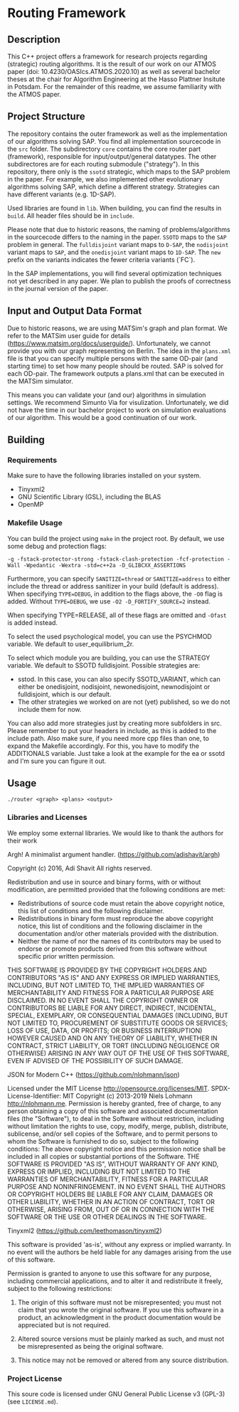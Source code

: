 # Routing Framework
## Description
This C++ project offers a framework for research projects regarding (strategic)
routing algorithms. It is the result of our work on our ATMOS paper (doi:
10.4230/OASIcs.ATMOS.2020.10) as well as several bachelor theses at the chair
for Algorithm Engineering at the Hasso Plattner Insitute in Potsdam. For the
remainder of this readme, we assume familiarity with the ATMOS paper.

## Project Structure

The repository contains the outer framework as well as the implementation of our
algorithms solving SAP. You find all implementation sourcecode in the `src`
folder. The subdirectory `core` contains the core router part
(framework), responsible for input/output/general datatypes. The other
subdirectores are for each routing submodule ("strategy"). In this repository,
there only is the `ssotd` strategic, which maps to the SAP problem in the paper.
For example, we also implemented other evolutionary algorithms solving SAP,
which define a different strategy. Strategies can have different variants (e.g.
1D-SAP).

Used libraries are found in `lib`. When building, you can find the results in
`build`. All header files should be in `include`.

Please note that due to historic reasons, the naming of problems/algorithms in
the sourcecode differs to the naming in the paper. `SSOTD` maps to the `SAP`
problem in general. The `fulldisjoint` variant maps to `D-SAP`, the `nodisjoint`
variant maps to `SAP`, and the `onedisjoint` variant maps to `1D-SAP`. The `new`
prefix on the variants indicates the fewer criteria variants (´FC`).

In the SAP implementations, you will find several optimization techniques not
yet described in any paper. We plan to publish the proofs of correctness in the
journal version of the paper.

## Input and Output Data Format
Due to historic reasons, we are using MATSim's graph and plan format. We refer
to the MATSim user guide for details (https://www.matsim.org/docs/userguide/).
Unfortunately, we cannot provide you with our graph representing on Berlin. The
idea in the `plans.xml` file is that you can specify multiple persons with the
same OD-pair (and starting time) to set how many people should be routed. SAP is
solved for each OD-pair. The framework outputs a plans.xml that can be executed
in the MATSim simulator.

This means you can validate your (and our) algorithms in simulation settings. We
recommend Simunto Via for visulization. Unfortunately, we did not have the time
in our bachelor project to work on simulation evaluations of our algorithm. This
would be a good continuation of our work.

## Building
### Requirements
Make sure to have the following libraries installed on your system.

- Tinyxml2
- GNU Scientific Library (GSL), including the BLAS
- OpenMP

### Makefile Usage
You can build the project using `make` in the project root. By default, we use some debug and protection flags:

```
-g -fstack-protector-strong -fstack-clash-protection -fcf-protection -Wall -Wpedantic -Wextra -std=c++2a -D_GLIBCXX_ASSERTIONS
```

Furthermore, you can specify `SANITIZE=thread` or `SANITIZE=address` to either include the thread or address sanitizer in your build (default is address). When specifying `TYPE=DEBUG`, in addition to the flags above, the `-O0` flag is added. Without `TYPE=DEBUG`, we use `-O2 -D_FORTIFY_SOURCE=2` instead.

When specifying TYPE=RELEASE, all of these flags are omitted and `-Ofast` is added instead.

To select the used psychological model, you can use the PSYCHMOD variable. We default to user_equilibrium_2r.

To select which module you are building, you can use the STRATEGY variable. We default to SSOTD fulldisjoint. Possible strategies are:
- sstod. In this case, you can also specify SSOTD_VARIANT, which can either be
  onedisjoint, nodisjoint, newonedisjoint, newnodisjoint or fulldisjoint, which is our default.
- The other strategies we worked on are not (yet) published, so we do not
  include them for now.

You can also add more strategies just by creating more subfolders in src. Please
remember to put your headers in include, as this is added to the include path.
Also make sure, if you need more cpp files than one, to expand the Makefile
accordingly. For this, you have to modify the ADDITIONALS variable. Just take a
look at the example for the ea or ssotd and I'm sure you can figure it out.

## Usage
```
./router <graph> <plans> <output>
```

### Libraries and Licenses
We employ some external libraries. We would like to thank the authors for their
work

Argh! A minimalist argument handler. (https://github.com/adishavit/argh)

Copyright (c) 2016, Adi Shavit
All rights reserved.

Redistribution and use in source and binary forms, with or without
modification, are permitted provided that the following conditions are met:

 * Redistributions of source code must retain the above copyright notice,
   this list of conditions and the following disclaimer.
 * Redistributions in binary form must reproduce the above copyright
   notice, this list of conditions and the following disclaimer in the
   documentation and/or other materials provided with the distribution.
 * Neither the name of  nor the names of its contributors may be used to
   endorse or promote products derived from this software without specific
   prior written permission.

THIS SOFTWARE IS PROVIDED BY THE COPYRIGHT HOLDERS AND CONTRIBUTORS "AS IS"
AND ANY EXPRESS OR IMPLIED WARRANTIES, INCLUDING, BUT NOT LIMITED TO, THE
IMPLIED WARRANTIES OF MERCHANTABILITY AND FITNESS FOR A PARTICULAR PURPOSE
ARE DISCLAIMED. IN NO EVENT SHALL THE COPYRIGHT OWNER OR CONTRIBUTORS BE
LIABLE FOR ANY DIRECT, INDIRECT, INCIDENTAL, SPECIAL, EXEMPLARY, OR
CONSEQUENTIAL DAMAGES (INCLUDING, BUT NOT LIMITED TO, PROCUREMENT OF
SUBSTITUTE GOODS OR SERVICES; LOSS OF USE, DATA, OR PROFITS; OR BUSINESS
INTERRUPTION) HOWEVER CAUSED AND ON ANY THEORY OF LIABILITY, WHETHER IN
CONTRACT, STRICT LIABILITY, OR TORT (INCLUDING NEGLIGENCE OR OTHERWISE)
ARISING IN ANY WAY OUT OF THE USE OF THIS SOFTWARE, EVEN IF ADVISED OF THE
POSSIBILITY OF SUCH DAMAGE.


JSON for Modern C++ (https://github.com/nlohmann/json)

Licensed under the MIT License <http://opensource.org/licenses/MIT>.
SPDX-License-Identifier: MIT
Copyright (c) 2013-2019 Niels Lohmann <http://nlohmann.me>.
Permission is hereby  granted, free of charge, to any  person obtaining a copy
of this software and associated  documentation files (the "Software"), to deal
in the Software  without restriction, including without  limitation the rights
to  use, copy,  modify, merge,  publish, distribute,  sublicense, and/or  sell
copies  of  the Software,  and  to  permit persons  to  whom  the Software  is
furnished to do so, subject to the following conditions:
The above copyright notice and this permission notice shall be included in all
copies or substantial portions of the Software.
THE SOFTWARE  IS PROVIDED "AS  IS", WITHOUT WARRANTY  OF ANY KIND,  EXPRESS OR
IMPLIED,  INCLUDING BUT  NOT  LIMITED TO  THE  WARRANTIES OF  MERCHANTABILITY,
FITNESS FOR  A PARTICULAR PURPOSE AND  NONINFRINGEMENT. IN NO EVENT  SHALL THE
AUTHORS  OR COPYRIGHT  HOLDERS  BE  LIABLE FOR  ANY  CLAIM,  DAMAGES OR  OTHER
LIABILITY, WHETHER IN AN ACTION OF  CONTRACT, TORT OR OTHERWISE, ARISING FROM,
OUT OF OR IN CONNECTION WITH THE SOFTWARE  OR THE USE OR OTHER DEALINGS IN THE
SOFTWARE.

Tinyxml2 (https://github.com/leethomason/tinyxml2)

This software is provided 'as-is', without any express or implied
warranty. In no event will the authors be held liable for any
damages arising from the use of this software.

Permission is granted to anyone to use this software for any
purpose, including commercial applications, and to alter it and
redistribute it freely, subject to the following restrictions:

1. The origin of this software must not be misrepresented; you must
not claim that you wrote the original software. If you use this
software in a product, an acknowledgment in the product documentation
would be appreciated but is not required.

2. Altered source versions must be plainly marked as such, and
must not be misrepresented as being the original software.

3. This notice may not be removed or altered from any source
distribution.

### Project License

This soure code is licensed under GNU General Public License v3 (GPL-3) (see
`LICENSE.md`).
